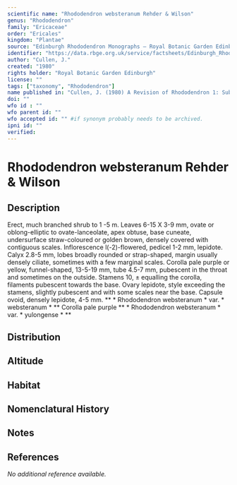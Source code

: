 ```yaml
---
scientific name: "Rhododendron websteranum Rehder & Wilson"
genus: "Rhododendron"
family: "Ericaceae"
order: "Ericales"
kingdom: "Plantae"
source: "Edinburgh Rhododendron Monographs – Royal Botanic Garden Edinburgh"
identifier: "https://data.rbge.org.uk/service/factsheets/Edinburgh_Rhododendron_Monographs.xhtml"
author: "Cullen, J."
created: "1980"
rights holder: "Royal Botanic Garden Edinburgh"
license: ""
tags: ["taxonomy", "Rhododendron"]
name published in: "Cullen, J. (1980) A Revision of Rhododendron 1: Subgenus Rhododendron sections Rhododendron & Pogonanthum. Notes from the Royal Botanic Garden Edinburgh 39(1):97"
doi: ""
wfo id : ""
wfo parent id: ""
wfo accepted id: "" #if synonym probably needs to be archived.                      
ipni id: ""
verified:
---
```


                       

# Rhododendron websteranum Rehder & Wilson

## Description
Erect, much branched shrub to 1 -5 m. Leaves 6-15 X 3-9 mm, ovate or oblong-elliptic to ovate-lanceolate, apex obtuse, base cuneate, undersurface straw-coloured or golden brown, densely covered with contiguous scales. Inflorescence l(-2)-flowered, pedicel 1-2 mm, lepidote. Calyx 2.8-5 mm, lobes broadly rounded or strap-shaped, margin usually densely ciliate, sometimes with a few marginal scales. Corolla pale purple or yellow, funnel-shaped, 13-5-19 mm, tube 4.5-7 mm, pubescent in the throat and sometimes on the outside. Stamens 10, ± equalling the corolla, filaments pubescent towards the base. Ovary lepidote, style exceeding the stamens, slightly pubescent and with some scales near the base. Capsule ovoid, densely lepidote, 4-5 mm. ** * Rhododendron websteranum * var. * websteranum * ** Corolla pale purple ** * Rhododendron websteranum * var. * yulongense * **

## Distribution


## Altitude


## Habitat


## Nomenclatural History

                       
## Notes


## References

_No additional reference available._
